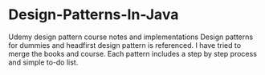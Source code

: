 # Design-Patterns-In-Java
Udemy design pattern course notes and implementations
Design patterns for dummies and headfirst design pattern is referenced. 
I have tried to merge the books and course.
Each pattern includes a step by step process and simple to-do list.
